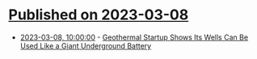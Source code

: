# [Published on 2023-03-08](index.md)

* [2023-03-08, 10:00:00](https://hardware.slashdot.org/story/23/03/08/0218205/geothermal-startup-shows-its-wells-can-be-used-like-a-giant-underground-battery?utm_source=rss1.0mainlinkanon&utm_medium=feed) - [Geothermal Startup Shows Its Wells Can Be Used Like a Giant Underground Battery](https://hardware.slashdot.org/story/23/03/08/0218205/geothermal-startup-shows-its-wells-can-be-used-like-a-giant-underground-battery?utm_source=rss1.0mainlinkanon&utm_medium=feed)
